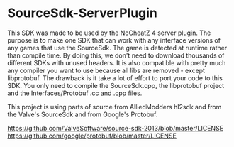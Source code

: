 # SourceSdk-ServerPlugin

This SDK was made to be used by the NoCheatZ 4 server plugin.
The purpose is to make one SDK that can work with any interface versions of any games that use the SourceSdk.
The game is detected at runtime rather than compile time.
By doing this, we don't need to download thousands of different SDKs with unused headers.
It is also compatible with pretty much any compiler you want to use because all libs are removed - except libprotobuf.
The drawback is it take a lot of effort to port your code to this SDK.
You only need to compile the SourceSdk.cpp, the libprotobuf project and the Interfaces/Protobuf .cc and .cpp files.

This project is using parts of source from AlliedModders hl2sdk and from the Valve's SourceSdk and from Google's Protobuf.

https://github.com/ValveSoftware/source-sdk-2013/blob/master/LICENSE
https://github.com/google/protobuf/blob/master/LICENSE
